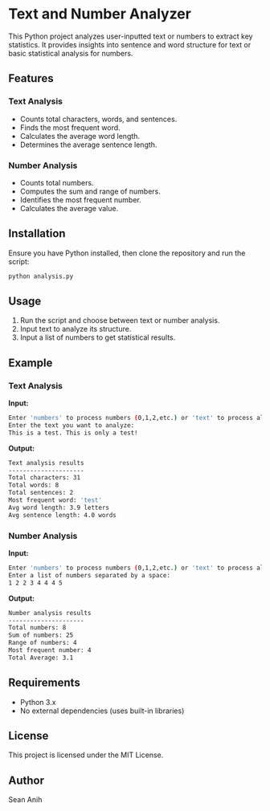 # Text and Number Analyzer

This Python project analyzes user-inputted text or numbers to extract key statistics. It provides insights into sentence and word structure for text or basic statistical analysis for numbers.

## Features

### Text Analysis
- Counts total characters, words, and sentences.
- Finds the most frequent word.
- Calculates the average word length.
- Determines the average sentence length.

### Number Analysis
- Counts total numbers.
- Computes the sum and range of numbers.
- Identifies the most frequent number.
- Calculates the average value.

## Installation

Ensure you have Python installed, then clone the repository and run the script:

```sh
python analysis.py
```

## Usage

1. Run the script and choose between text or number analysis.
2. Input text to analyze its structure.
3. Input a list of numbers to get statistical results.

## Example

### Text Analysis
**Input:**
```sh
Enter 'numbers' to process numbers (0,1,2,etc.) or 'text' to process alphameric text: text
Enter the text you want to analyze:
This is a test. This is only a test!
```
**Output:**
```sh
Text analysis results
---------------------
Total characters: 31
Total words: 8
Total sentences: 2
Most frequent word: 'test'
Avg word length: 3.9 letters
Avg sentence length: 4.0 words
```

### Number Analysis
**Input:**
```sh
Enter 'numbers' to process numbers (0,1,2,etc.) or 'text' to process alphameric text: numbers
Enter a list of numbers separated by a space:
1 2 2 3 4 4 4 5
```
**Output:**
```sh
Number analysis results
---------------------
Total numbers: 8
Sum of numbers: 25
Range of numbers: 4
Most frequent number: 4
Total Average: 3.1
```

## Requirements

- Python 3.x
- No external dependencies (uses built-in libraries)

## License

This project is licensed under the MIT License.

## Author

Sean Anih

